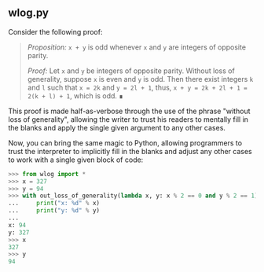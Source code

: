 ## wlog.py

Consider the following proof:

> _Proposition:_
> `x + y` is odd whenever `x` and `y` are integers of opposite parity.
>
> _Proof:_
> Let `x` and `y` be integers of opposite parity. Without loss of generality,
> suppose `x` is even and `y` is odd. Then there exist integers `k` and `l`
> such that `x = 2k` and `y = 2l + 1`, thus, `x + y = 2k + 2l + 1 = 2(k + l) + 1`,
> which is odd. ∎

This proof is made half-as-verbose through the use of the phrase "without loss
of generality", allowing the writer to trust his readers to mentally fill in
the blanks and apply the single given argument to any other cases.

Now, you can bring the same magic to Python, allowing programmers to trust the
interpreter to implicitly fill in the blanks and adjust any other cases to work
with a single given block of code:

```python
>>> from wlog import *
>>> x = 327
>>> y = 94
>>> with out_loss_of_generality(lambda x, y: x % 2 == 0 and y % 2 == 1):
...     print("x: %d" % x)
...     print("y: %d" % y)
... 
x: 94
y: 327
>>> x
327
>>> y
94
```
